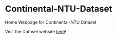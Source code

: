 # Continental-NTU-Dataset
Home Webpage for Continental-NTU Dataset

Visit the Dataset website [here](https://ntu-conti-a2.github.io/Continental-NTU-Dataset)!
